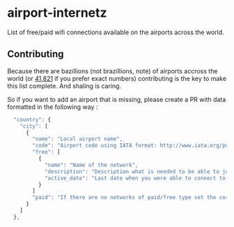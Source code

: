 # airport-internetz
List of free/paid wifi connections available on the airports across the world.

## Contributing
Because there are bazillions (not brazillions, note) of airports accross the world (or [41,821](https://www.cia.gov/library/publications/the-world-factbook/fields/2053.html) if you prefer exact numbers) contributing is the key to make this list complete. And shaling is caring.

So if you want to add an airport that is missing, please create a PR with data formatted in the following way :

```javascript
  "country": {
    "city": [
      {
        "name": "Local airport name",
        "code": "Airport code using IATA format: http://www.iata.org/publications/Pages/code-search.aspx",
        "free": [
          {
            "name": "Name of the network",
            "description": "Description what is needed to be able to join (or what is the cost of access)",
            "active_date": "Last date when you were able to connect to this network in the following format : ''yyyy, mm, dd'"
          }
        ]
        "paid": "If there are no networks of paid/free type set the corresponding key to false"
      }
    ]
  },
```
